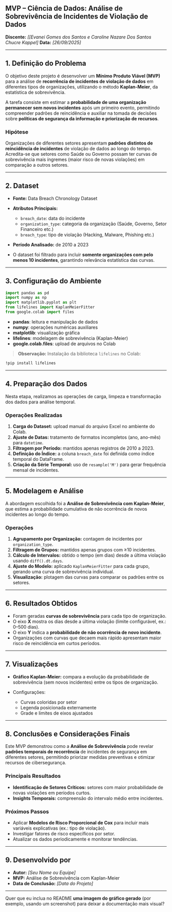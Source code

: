 
## MVP – Ciência de Dados: Análise de Sobrevivência de Incidentes de Violação de Dados

**Discente:** *\[[Evanei Gomes dos Santos e Caroline Nazare Dos Santos Chucre Kappel]*
**Data:** *\[26/09/2025]*

---

## 1. Definição do Problema

O objetivo deste projeto é desenvolver um **Mínimo Produto Viável (MVP)** para a análise de **recorrência de incidentes de violação de dados** em diferentes tipos de organizações, utilizando o método **Kaplan-Meier**, da estatística de sobrevivência.

A tarefa consiste em estimar a **probabilidade de uma organização permanecer sem novos incidentes** após um primeiro evento, permitindo compreender padrões de reincidência e auxiliar na tomada de decisões sobre **políticas de segurança da informação e priorização de recursos**.

### Hipótese

Organizações de diferentes setores apresentam **padrões distintos de reincidência de incidentes** de violação de dados ao longo do tempo.
Acredita-se que setores como Saúde ou Governo possam ter curvas de sobrevivência mais íngremes (maior risco de novas violações) em comparação a outros setores.

---

## 2. Dataset

* **Fonte:** Data Breach Chronology Dataset
* **Atributos Principais:**

  * `breach_date`: data do incidente
  * `organization_type`: categoria da organização (Saúde, Governo, Setor Financeiro etc.)
  * `breach_type`: tipo de violação (Hacking, Malware, Phishing etc.)
* **Período Analisado:** de 2010 a 2023
* O dataset foi filtrado para incluir **somente organizações com pelo menos 10 incidentes**, garantindo relevância estatística das curvas.

---

## 3. Configuração do Ambiente

```python
import pandas as pd
import numpy as np
import matplotlib.pyplot as plt
from lifelines import KaplanMeierFitter
from google.colab import files
```

* **pandas**: leitura e manipulação de dados
* **numpy**: operações numéricas auxiliares
* **matplotlib**: visualização gráfica
* **lifelines**: modelagem de sobrevivência (Kaplan-Meier)
* **google.colab.files**: upload de arquivos no Colab

> **Observação:** Instalação da biblioteca `lifelines` no Colab:

```bash
!pip install lifelines
```

---

## 4. Preparação dos Dados

Nesta etapa, realizamos as operações de carga, limpeza e transformação dos dados para análise temporal.

### Operações Realizadas

1. **Carga do Dataset:** upload manual do arquivo Excel no ambiente do Colab.
2. **Ajuste de Datas:** tratamento de formatos incompletos (ano, ano-mês) para `datetime`.
3. **Filtragem por Período:** mantidos apenas registros de 2010 a 2023.
4. **Definição do Índice:** a coluna `breach_date` foi definida como índice temporal do DataFrame.
5. **Criação da Série Temporal:** uso de `resample('M')` para gerar frequência mensal de incidentes.

---

## 5. Modelagem e Análise

A abordagem escolhida foi a **Análise de Sobrevivência com Kaplan-Meier**, que estima a probabilidade cumulativa de não ocorrência de novos incidentes ao longo do tempo.

### Operações

1. **Agrupamento por Organização:** contagem de incidentes por `organization_type`.
2. **Filtragem de Grupos:** mantidos apenas grupos com ≥10 incidentes.
3. **Cálculo de Intervalos:** obtido o tempo (em dias) desde a última violação usando `diff().dt.days`.
4. **Ajuste do Modelo:** aplicado `KaplanMeierFitter` para cada grupo, gerando uma curva de sobrevivência individual.
5. **Visualização:** plotagem das curvas para comparar os padrões entre os setores.

---

## 6. Resultados Obtidos

* Foram geradas **curvas de sobrevivência** para cada tipo de organização.
* O eixo **X** mostra os dias desde a última violação (limite configurável, ex.: 0–500 dias).
* O eixo **Y** indica a **probabilidade de não ocorrência de novo incidente**.
* Organizações com curvas que decaem mais rápido apresentam maior risco de reincidência em curtos períodos.

---

## 7. Visualizações

* **Gráfico Kaplan-Meier:** compara a evolução da probabilidade de sobrevivência (sem novos incidentes) entre os tipos de organização.
* Configurações:

  * Curvas coloridas por setor
  * Legenda posicionada externamente
  * Grade e limites de eixos ajustados

---

## 8. Conclusões e Considerações Finais

Este MVP demonstrou como a **Análise de Sobrevivência** pode revelar **padrões temporais de recorrência** de incidentes de segurança em diferentes setores, permitindo priorizar medidas preventivas e otimizar recursos de cibersegurança.

### Principais Resultados

* **Identificação de Setores Críticos:** setores com maior probabilidade de novas violações em períodos curtos.
* **Insights Temporais:** compreensão do intervalo médio entre incidentes.

### Próximos Passos

* Aplicar **Modelos de Risco Proporcional de Cox** para incluir mais variáveis explicativas (ex.: tipo de violação).
* Investigar fatores de risco específicos por setor.
* Atualizar os dados periodicamente e monitorar tendências.

---

## 9. Desenvolvido por

* **Autor:** *\[Seu Nome ou Equipe]*
* **MVP:** Análise de Sobrevivência com Kaplan-Meier
* **Data de Conclusão:** *\[Data do Projeto]*

---

Quer que eu inclua no README **uma imagem do gráfico gerado** (por exemplo, usando um screenshot) para deixar a documentação mais visual?
